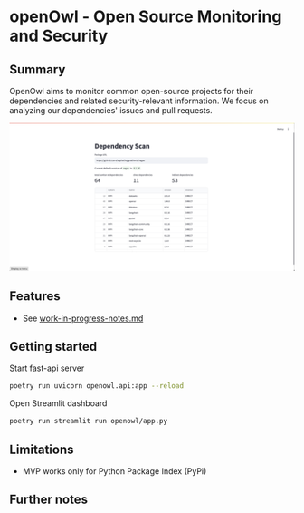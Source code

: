 # openOwl - Open Source Monitoring and Security

## Summary
OpenOwl aims to monitor common open-source projects for their dependencies and related security-relevant information. We focus on analyzing our dependencies' issues and pull requests.

![Screenshot web app](assets/streamlit-screenshot.png)

## Features 
- See [work-in-progress-notes.md](work-in-progress-notes.md)


## Getting started

Start fast-api server
```Bash
poetry run uvicorn openowl.api:app --reload
```

Open Streamlit dashboard
```Bash
poetry run streamlit run openowl/app.py 
```

## Limitations

- MVP works only for Python Package Index (PyPi) 


## Further notes
